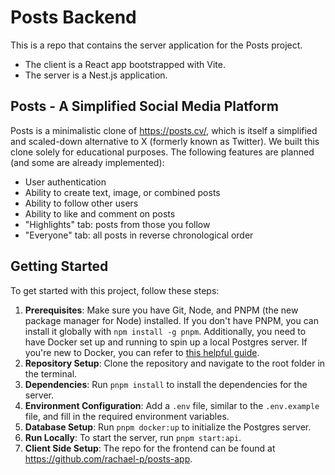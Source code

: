 # Posts Backend

This is a repo that contains the server application for the Posts project.

- The client is a React app bootstrapped with Vite.
- The server is a Nest.js application.

## Posts - A Simplified Social Media Platform

Posts is a minimalistic clone of <https://posts.cv/>, which is itself a simplified and scaled-down alternative to X (formerly known as Twitter). We built this clone solely for educational purposes. The following features are planned (and some are already implemented):

- User authentication
- Ability to create text, image, or combined posts
- Ability to follow other users
- Ability to like and comment on posts
- "Highlights" tab: posts from those you follow
- "Everyone" tab: all posts in reverse chronological order

## Getting Started

To get started with this project, follow these steps:

1. **Prerequisites**: Make sure you have Git, Node, and PNPM (the new package manager for Node) installed. If you don't have PNPM, you can install it globally with `npm install -g pnpm`. Additionally, you need to have Docker set up and running to spin up a local Postgres server. If you're new to Docker, you can refer to [this helpful guide](https://docs.docker.com/get-started/).
2. **Repository Setup**: Clone the repository and navigate to the root folder in the terminal.
3. **Dependencies**: Run `pnpm install` to install the dependencies for the server.
4. **Environment Configuration**: Add a `.env` file, similar to the `.env.example` file, and fill in the required environment variables.
5. **Database Setup**: Run `pnpm docker:up` to initialize the Postgres server.
6. **Run Locally**: To start the server, run `pnpm start:api`. 
7. **Client Side Setup**: The repo for the frontend can be found at https://github.com/rachael-p/posts-app. 